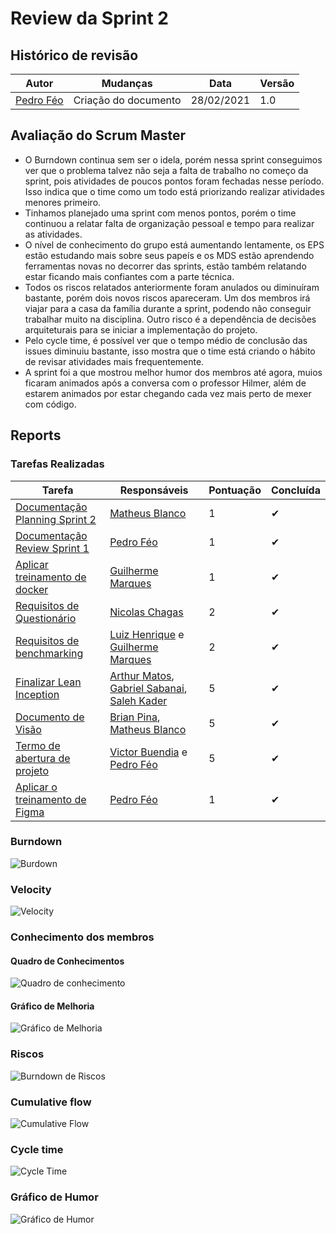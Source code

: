# Review da Sprint 2

## Histórico de revisão
|Autor|Mudanças|Data|Versão|
|--|--|--|--|
|[Pedro Féo](https://github.com/phe0)|Criação do documento|28/02/2021|1.0|

## Avaliação do Scrum Master

 - O Burndown continua sem ser o idela, porém nessa sprint conseguimos ver que o problema talvez não seja a falta de trabalho no começo da sprint, pois atividades de poucos pontos foram fechadas nesse período. Isso indica que o time como um todo está priorizando realizar atividades menores primeiro.
 - Tinhamos planejado uma sprint com menos pontos, porém o time continuou a relatar falta de organização pessoal e tempo para realizar as atividades.
 - O nível de conhecimento do grupo está aumentando lentamente, os EPS estão estudando mais sobre seus papeís e os MDS estão aprendendo ferramentas novas no decorrer das sprints, estão também relatando estar ficando mais confiantes com a parte técnica.
 - Todos os riscos relatados anteriormente foram anulados ou diminuíram bastante, porém dois novos riscos apareceram. Um dos membros irá viajar para a casa da família durante a sprint, podendo não conseguir trabalhar muito na disciplina. Outro risco é a dependência de decisões arquiteturais para se iniciar a implementação do projeto.
 - Pelo cycle time, é possível ver que o tempo médio de conclusão das issues diminuiu bastante, isso mostra que o time está criando o hábito de revisar atividades mais frequentemente.
 - A sprint foi a que mostrou melhor humor dos membros até agora, muios ficaram animados após a conversa com o professor Hilmer, além de estarem animados por estar chegando cada vez mais perto de mexer com código.


## Reports

### Tarefas Realizadas

|Tarefa|Responsáveis|Pontuação|Concluída|
|--|--|--|--|
|[Documentação Planning Sprint 2](https://github.com/fga-eps-mds/EPS-2020-2-G2/issues/39)|[Matheus Blanco](https://github.com/MatheusBlanco)|1|✔|
|[Documentação Review Sprint 1](https://github.com/fga-eps-mds/EPS-2020-2-G2/issues/40)|[Pedro Féo](https://github.com/phe0)|1|✔|
|[Aplicar treinamento de docker](https://github.com/fga-eps-mds/EPS-2020-2-G2/issues/38)|[Guilherme Marques](https://github.com/guilhesme23)|1|✔|
|[Requisitos de Questionário](https://github.com/fga-eps-mds/EPS-2020-2-G2/issues/37)|[Nicolas Chagas](https://github.com/nszchagas)|2|✔|
|[Requisitos de benchmarking](https://github.com/fga-eps-mds/EPS-2020-2-G2/issues/36)|[Luiz Henrique](https://github.com/luiz-herique) e [Guilherme Marques](https://github.com/guilhesme23)|2|✔|
|[Finalizar Lean Inception](https://github.com/fga-eps-mds/EPS-2020-2-G2/issues/35)|[Arthur Matos](https://github.com/Arthur-Matos), [Gabriel Sabanai](https://github.com/Sabanai104), [Saleh Kader](https://github.com/devsalula)|5|✔|
|[Documento de Visão](https://github.com/fga-eps-mds/EPS-2020-2-G2/issues/34)|[Brian Pina](https://github.com/DLBrianPina), [Matheus Blanco](https://github.com/MatheusBlanco)|5|✔|
|[Termo de abertura de projeto](https://github.com/fga-eps-mds/EPS-2020-2-G2/issues/18)|[Victor Buendia](https://github.com/Victor-Buendia) e [Pedro Féo](https://github.com/phe0)|5|✔|
|[Aplicar o treinamento de Figma](https://github.com/fga-eps-mds/EPS-2020-2-G2/issues/17)|[Pedro Féo](https://github.com/phe0)|1|✔|


### Burndown
![Burdown](../../assets/img/sprints/2/burndown.png)

### Velocity
![Velocity](../../assets/img/sprints/2/velocity.png)

### Conhecimento dos membros

#### Quadro de Conhecimentos
![Quadro de conhecimento](../../assets/img/sprints/2/conhecimento.png)

#### Gráfico de Melhoria
![Gráfico de Melhoria](../../assets/img/sprints/2/conhecimentoGraphic.png)

### Riscos
![Burndown de Riscos](../../assets/img/sprints/2/risk.png)

### Cumulative flow
![Cumulative Flow](../../assets/img/sprints/2/cumulativeFlow.png)

### Cycle time
![Cycle Time](../../assets/img/sprints/2/cycleTime.png)

### Gráfico de Humor
![Gráfico de Humor](../../assets/img/sprints/2/humor.png)